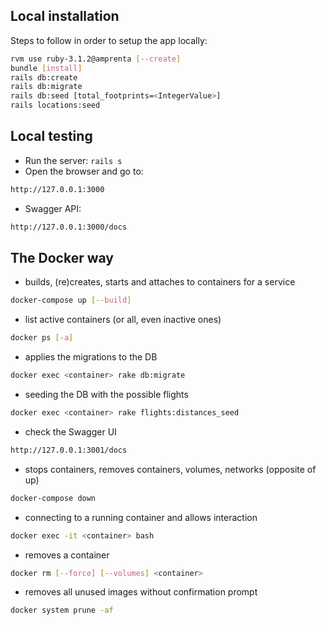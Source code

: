 ## Local installation

Steps to follow in order to setup the app locally:

```sh
rvm use ruby-3.1.2@amprenta [--create]
bundle [install]
rails db:create
rails db:migrate
rails db:seed [total_footprints=<IntegerValue>]
rails locations:seed
```

## Local testing
- Run the server: `rails s`
- Open the browser and go to:
```sh
http://127.0.0.1:3000
```
- Swagger API:
```sh
http://127.0.0.1:3000/docs
```

## The Docker way
- builds, (re)creates, starts and attaches to containers for a service
```sh
docker-compose up [--build]
```
- list active containers (or all, even inactive ones)
```sh
docker ps [-a]
```

- applies the migrations to the DB
```sh
docker exec <container> rake db:migrate
```

- seeding the DB with the possible flights
```sh
docker exec <container> rake flights:distances_seed
```

- check the Swagger UI
```sh
http://127.0.0.1:3001/docs
```

- stops containers, removes containers, volumes, networks (opposite of up)
```sh
docker-compose down
```

- connecting to a running container and allows interaction 
```sh
docker exec -it <container> bash
```

- removes a container
```sh
docker rm [--force] [--volumes] <container>
```

- removes all unused images without confirmation prompt
```sh
docker system prune -af
```
